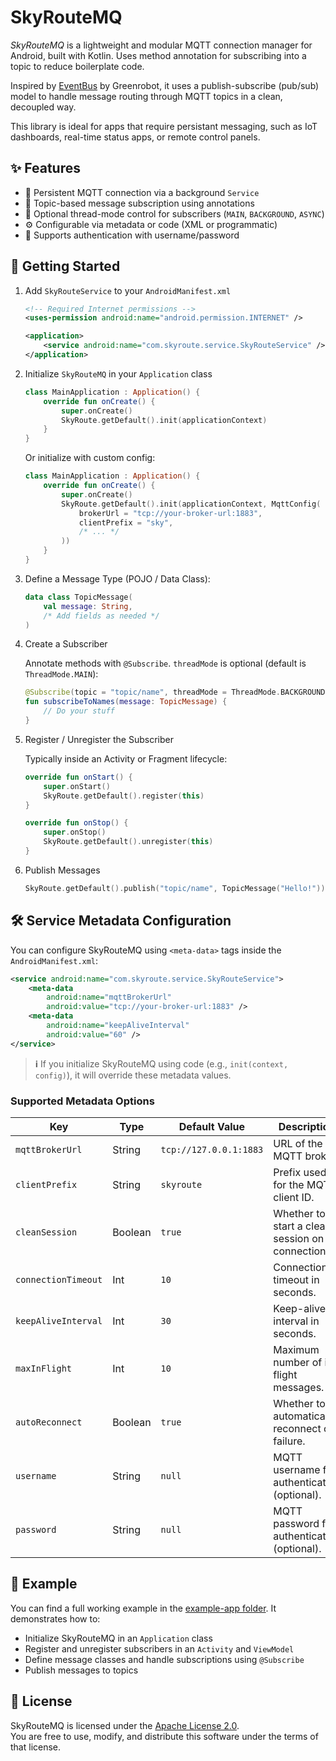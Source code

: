# SkyRouteMQ

*SkyRouteMQ* is a lightweight and modular MQTT connection manager for Android, built with Kotlin. 
Uses method annotation for subscribing into a topic to reduce boilerplate code.

Inspired by [EventBus](https://github.com/greenrobot/EventBus) by Greenrobot, it uses a publish-subscribe (pub/sub) model to handle message routing through MQTT topics in a clean, decoupled way.

This library is ideal for apps that require persistant messaging, such as IoT dashboards, real-time status apps, or remote control panels.

## ✨ Features

- 🔁 Persistent MQTT connection via a background `Service`
- 📨 Topic-based message subscription using annotations
- 🧵 Optional thread-mode control for subscribers (`MAIN`, `BACKGROUND`, `ASYNC`)
- ⚙️ Configurable via metadata or code (XML or programmatic)
- 🔐 Supports authentication with username/password


## 🚀 Getting Started

1. Add `SkyRouteService` to your `AndroidManifest.xml`

    ```xml
    <!-- Required Internet permissions -->
    <uses-permission android:name="android.permission.INTERNET" />

    <application>
        <service android:name="com.skyroute.service.SkyRouteService" />
    </application>
    ```

2. Initialize `SkyRouteMQ` in your `Application` class

    ```kotlin
    class MainApplication : Application() {
        override fun onCreate() {
            super.onCreate()
            SkyRoute.getDefault().init(applicationContext)
        }
    }
    ```
    
    Or initialize with custom config:
    
    ```kotlin
    class MainApplication : Application() {
        override fun onCreate() {
            super.onCreate()
            SkyRoute.getDefault().init(applicationContext, MqttConfig(
                brokerUrl = "tcp://your-broker-url:1883",
                clientPrefix = "sky",
                /* ... */
            ))
        }
    }
    ```

3. Define a Message Type (POJO / Data Class):

    ```kotlin
    data class TopicMessage(
        val message: String,
        /* Add fields as needed */
    )
    ```

4. Create a Subscriber<br>

    Annotate methods with `@Subscribe`. `threadMode` is optional (default is `ThreadMode.MAIN`):

    ```kotlin
    @Subscribe(topic = "topic/name", threadMode = ThreadMode.BACKGROUND)
    fun subscribeToNames(message: TopicMessage) {
        // Do your stuff
    }
    ```

5. Register / Unregister the Subscriber<br>

    Typically inside an Activity or Fragment lifecycle:

    ```kotlin
    override fun onStart() {
        super.onStart()
        SkyRoute.getDefault().register(this)
    }

    override fun onStop() {
        super.onStop()
        SkyRoute.getDefault().unregister(this)
    }
    ```

5. Publish Messages

    ```kotlin
    SkyRoute.getDefault().publish("topic/name", TopicMessage("Hello!"))
    ```


## 🛠️ Service Metadata Configuration

You can configure SkyRouteMQ using `<meta-data>` tags inside the `AndroidManifest.xml`:


```xml
<service android:name="com.skyroute.service.SkyRouteService">
    <meta-data
        android:name="mqttBrokerUrl"
        android:value="tcp://your-broker-url:1883" />
    <meta-data
        android:name="keepAliveInterval"
        android:value="60" />
</service>
```

> **ℹ️** If you initialize SkyRouteMQ using code (e.g., `init(context, config)`), it will override these metadata values.


### Supported Metadata Options

| Key                  | Type    | Default Value          | Description                                     |
|----------------------|---------|------------------------|-------------------------------------------------|
| `mqttBrokerUrl`      | String  | `tcp://127.0.0.1:1883` | URL of the MQTT broker.                         |
| `clientPrefix`       | String  | `skyroute`             | Prefix used for the MQTT client ID.             |
| `cleanSession`       | Boolean | `true`                 | Whether to start a clean session on connection. |
| `connectionTimeout`  | Int     | `10`                   | Connection timeout in seconds.                  |
| `keepAliveInterval`  | Int     | `30`                   | Keep-alive interval in seconds.                 |
| `maxInFlight`        | Int     | `10`                   | Maximum number of in-flight messages.           |
| `autoReconnect`      | Boolean | `true`                 | Whether to automatically reconnect on failure.  |
| `username`           | String  | `null`                 | MQTT username for authentication (optional).    |
| `password`           | String  | `null`                 | MQTT password for authentication (optional).    |


## 📁 Example

You can find a full working example in the [example-app folder](https://github.com/skyroute/skyroute-mq/tree/main/example-app).
It demonstrates how to:

- Initialize SkyRouteMQ in an `Application` class
- Register and unregister subscribers in an `Activity` and `ViewModel`
- Define message classes and handle subscriptions using `@Subscribe`
- Publish messages to topics


## 📄 License

SkyRouteMQ is licensed under the [Apache License 2.0](LICENSE).  
You are free to use, modify, and distribute this software under the terms of that license.